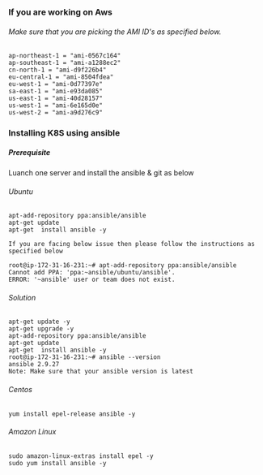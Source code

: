 ### If you are working on Aws 
###### Make sure that you are picking the AMI ID's as specified below.
```
ap-northeast-1 = "ami-0567c164"
ap-southeast-1 = "ami-a1288ec2"
cn-north-1 = "ami-d9f226b4"
eu-central-1 = "ami-8504fdea"
eu-west-1 = "ami-0d77397e"
sa-east-1 = "ami-e93da085"
us-east-1 = "ami-40d28157"
us-west-1 = "ami-6e165d0e"
us-west-2 = "ami-a9d276c9"
```
### Installing K8S using ansible 

##### Prerequisite 
Luanch one server and install the ansible & git as below
###### Ubuntu
```
apt-add-repository ppa:ansible/ansible
apt-get update
apt-get  install ansible -y
```
```
If you are facing below issue then please follow the instructions as specified below

root@ip-172-31-16-231:~# apt-add-repository ppa:ansible/ansible
Cannot add PPA: 'ppa:~ansible/ubuntu/ansible'.
ERROR: '~ansible' user or team does not exist.
```
###### Solution
```
apt-get update -y
apt-get upgrade -y
apt-add-repository ppa:ansible/ansible
apt-get update
apt-get  install ansible -y
root@ip-172-31-16-231:~# ansible --version
ansible 2.9.27
Note: Make sure that your ansible version is latest
```

###### Centos
```
yum install epel-release ansible -y
```
###### Amazon Linux
```
sudo amazon-linux-extras install epel -y
sudo yum install ansible -y
```
